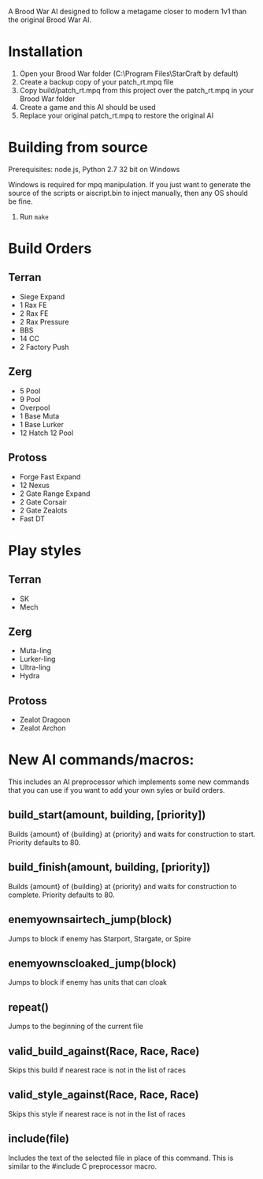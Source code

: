 A Brood War AI designed to follow a metagame closer to modern 1v1 than the original Brood War AI.

# Installation

1. Open your Brood War folder (C:\Program Files\StarCraft by default)
2. Create a backup copy of your patch_rt.mpq file
3. Copy build/patch_rt.mpq from this project over the patch_rt.mpq in your Brood War folder
4. Create a game and this AI should be used
5. Replace your original patch_rt.mpq to restore the original AI

# Building from source

Prerequisites: node.js, Python 2.7 32 bit on Windows 

Windows is required for mpq manipulation. If you just want to generate the source of the scripts or aiscript.bin to inject manually, then any OS should be fine.

1. Run `make`

# Build Orders
 
## Terran

* Siege Expand
* 1 Rax FE
* 2 Rax FE
* 2 Rax Pressure
* BBS
* 14 CC
* 2 Factory Push

## Zerg
 
* 5 Pool
* 9 Pool
* Overpool
* 1 Base Muta
* 1 Base Lurker
* 12 Hatch 12 Pool

## Protoss

* Forge Fast Expand
* 12 Nexus
* 2 Gate Range Expand
* 2 Gate Corsair
* 2 Gate Zealots
* Fast DT

# Play styles

## Terran

* SK
* Mech

## Zerg

* Muta-ling
* Lurker-ling
* Ultra-ling
* Hydra

## Protoss

* Zealot Dragoon
* Zealot Archon

# New AI commands/macros:

This includes an AI preprocessor which implements some new commands that you can use if you want to add your own syles or build orders.

## build_start(amount, building, [priority])

Builds {amount} of {building} at {priority} and waits for construction to start. Priority defaults to 80.

## build_finish(amount, building, [priority])

Builds {amount} of {building} at {priority} and waits for construction to complete. Priority defaults to 80.

## enemyownsairtech_jump(block)

Jumps to block if enemy has Starport, Stargate, or Spire

## enemyownscloaked_jump(block)

Jumps to block if enemy has units that can cloak

## repeat()

Jumps to the beginning of the current file

## valid_build_against(Race, Race, Race)

Skips this build if nearest race is not in the list of races

## valid_style_against(Race, Race, Race)

Skips this style if nearest race is not in the list of races

## include(file)

Includes the text of the selected file in place of this command. This is similar to the #include C preprocessor macro.
